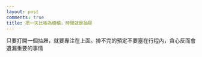```yaml
---
layout: post
comments: true
title: 把一天比喻為櫥櫃，時間就是抽屜
---
```




只要打開一個抽屜，就要專注在上面。排不完的預定不要塞在行程內，貪心反而會遺漏重要的事情

